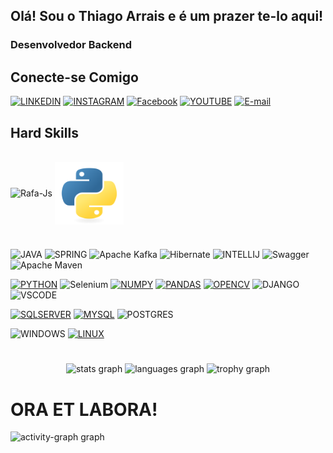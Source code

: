 ## Olá! Sou o Thiago Arrais e é um prazer te-lo aqui! 

### Desenvolvedor Backend 

## Conecte-se Comigo

[![LINKEDIN](https://img.shields.io/badge/LinkedIn-0077B5?style=for-the-badge&logo=linkedin&logoColor=white)](https://www.linkedin.com/in/tgoarrais/)
[![INSTAGRAM](https://img.shields.io/badge/Instagram-E4405F?style=for-the-badge&logo=instagram&logoColor=white)](https://www.instagram.com/tgoarrais/)
[![Facebook](https://img.shields.io/badge/Facebook-1877F2?style=for-the-badge&logo=facebook&logoColor=white)](https://web.facebook.com/arraistech)
[![YOUTUBE](https://img.shields.io/badge/YouTube-FF0000?style=for-the-badge&logo=youtube&logoColor=white)](https://www.youtube.com/@tgoarrais)
[![E-mail](https://img.shields.io/badge/-Email-000?style=for-the-badge&logo=microsoft-outlook&logoColor=007BFF)](mailto:t.arrais@outlook.com)

## Hard Skills
<div style="display: inline_block"><br>
  <img align="center" alt="Rafa-Js" height="100" width="110" src="https://cdn.jsdelivr.net/gh/devicons/devicon@latest/icons/java/java-original.svg" />
  <img align="center" alt="Rafa-Python" height="100" width="110" src="https://raw.githubusercontent.com/devicons/devicon/master/icons/python/python-original.svg">
	
  #

![JAVA](https://img.shields.io/badge/Java-ED8B00?style=for-the-badge&logo=openjdk&logoColor=white)
![SPRING](https://img.shields.io/badge/Spring-6DB33F?style=for-the-badge&logo=spring&logoColor=white)
![Apache Kafka](https://img.shields.io/badge/Apache%20Kafka-000?style=for-the-badge&logo=apachekafka)
![Hibernate](https://img.shields.io/badge/Hibernate-59666C?style=for-the-badge&logo=Hibernate&logoColor=white)
![INTELLIJ](https://img.shields.io/badge/IntelliJ_IDEA-000000.svg?style=for-the-badge&logo=intellij-idea&logoColor=white)
![Swagger](https://img.shields.io/badge/-Swagger-%23Clojure?style=for-the-badge&logo=swagger&logoColor=white)
![Apache Maven](https://img.shields.io/badge/Apache%20Maven-C71A36?style=for-the-badge&logo=Apache%20Maven&logoColor=white)


[![PYTHON](https://img.shields.io/badge/Python-3776AB?style=for-the-badge&logo=python&logoColor=white)](https://docs.python.org/3/)
![Selenium](https://img.shields.io/badge/-selenium-%43B02A?style=for-the-badge&logo=selenium&logoColor=white)
[![NUMPY](https://img.shields.io/badge/Numpy-777BB4?style=for-the-badge&logo=numpy&logoColor=white)](https://numpy.org/doc/)
[![PANDAS](https://img.shields.io/badge/Pandas-2C2D72?style=for-the-badge&logo=pandas&logoColor=white)](https://pandas.pydata.org/docs/)
[![OPENCV](https://img.shields.io/badge/OpenCV-27338e?style=for-the-badge&logo=OpenCV&logoColor=white)](https://opencv.org/)
![DJANGO](https://img.shields.io/badge/Django-092E20?style=for-the-badge&logo=django&logoColor=white)
![VSCODE](https://img.shields.io/badge/Visual_Studio_Code-0078D4?style=for-the-badge&logo=visual%20studio%20code&logoColor=white)

[![SQLSERVER](https://img.shields.io/badge/Microsoft%20SQL%20Server-CC2927?style=for-the-badge&logo=microsoft%20sql%20server&logoColor=white)](https://docs.microsoft.com/pt-br/sql/sql-server/?view=sql-server-ver15)
[![MYSQL](https://img.shields.io/badge/MySQL-00000F?style=for-the-badge&logo=mysql&logoColor=white)](https://dev.mysql.com/doc/)
![POSTGRES](https://img.shields.io/badge/PostgreSQL-316192?style=for-the-badge&logo=postgresql&logoColor=white)
	
![WINDOWS](https://img.shields.io/badge/Windows-0078D6?style=for-the-badge&logo=windows&logoColor=white)
[![LINUX](https://img.shields.io/badge/Linux-FCC624?style=for-the-badge&logo=linux&logoColor=black)](https://www.kernel.org/doc/html/latest/)

#

<div align="center">
  <img src="https://github-readme-stats.vercel.app/api?username=tgoarrais&hide_title=false&hide_rank=false&show_icons=true&include_all_commits=true&count_private=true&disable_animations=false&theme=dracula&locale=en&hide_border=false&order=1" height="150" alt="stats graph"  />
  <img src="https://github-readme-stats.vercel.app/api/top-langs?username=tgoarrais&locale=pt-br&hide_title=false&layout=compact&card_width=320&langs_count=5&theme=dracula&hide_border=false&order=2" height="150" alt="languages graph"  />
  
  <img src="https://github-profile-trophy.vercel.app?username=tgoarrais&theme=dracula&column=-1&row=1&margin-w=8&margin-h=8&no-bg=false&no-frame=false&order=4" height="150" alt="trophy graph"  />
</div>

###

#

# ORA ET LABORA!

<div align="left">
  <img src="https://github-readme-activity-graph.vercel.app/graph?username=tgoarrais&radius=16&theme=react&area=true&order=5" height="300" alt="activity-graph graph"  />
</div>

###
